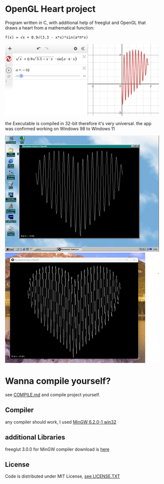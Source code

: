 # OpenGL Heart project
Program written in C, with additional help of freeglut and OpenGL that draws a heart from a mathematical function:
```
f(x) = √x + 0.9√(3.3 - x*x)*sin(a*π*x)
```
<div align="center">
  <img src=images\func.png>
</div>

the Executable is compiled in 32-bit therefore it's very universal.
the app was confirmed working on Windows 98 to Windows 11
<div align="center">
  <img src=images\win98.png>
  <img src=images\win11.png>
</div>

# Wanna compile yourself?
see <a href="">COMPILE.md</a> and compile project yourself.

## Compiler
any compiler should work, I used <a href="https://sourceforge.net/projects/mingw/files/Installer/mingw-get-setup.exe/download">MinGW 6.2.0-1 win32</a>

## additional Libraries
freeglut 3.0.0 for MinGW compiler download is <a href="https://www.transmissionzero.co.uk/software/freeglut-devel/">here</a>

## License
Code is distributed under MIT License, <a href="https://github.com/ApplehatDot/OpenGLHeart/blob/OpenGL/LICENSE.txt">see LICENSE.TXT



